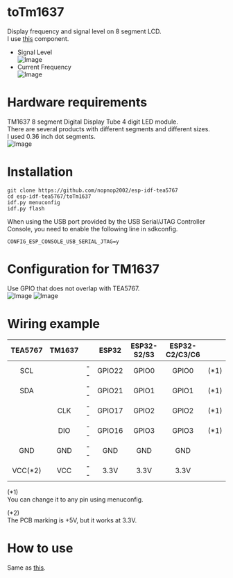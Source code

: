 # toTm1637
Display frequency and signal level on 8 segment LCD.   
I use [this](https://github.com/nopnop2002/esp-idf-tm1637) component.

- Signal Level   
![Image](https://github.com/user-attachments/assets/df16a991-69cc-4c42-99b6-1512548d0938)
- Current Frequency   
![Image](https://github.com/user-attachments/assets/2b135c03-ea3a-40dd-ba99-c4a5e21b1312)

# Hardware requirements
TM1637 8 segment Digital Display Tube 4 digit LED module.   
There are several products with different segments and different sizes.   
I used 0.36 inch dot segments.   
![Image](https://github.com/user-attachments/assets/d1004d68-9a17-4bc2-8f01-33c7c873db9c)

# Installation
```
git clone https://github.com/nopnop2002/esp-idf-tea5767
cd esp-idf-tea5767/toTm1637
idf.py menuconfig
idf.py flash
```

When using the USB port provided by the USB Serial/JTAG Controller Console, you need to enable the following line in sdkconfig.   
```
CONFIG_ESP_CONSOLE_USB_SERIAL_JTAG=y
```


# Configuration for TM1637
Use GPIO that does not overlap with TEA5767.   
![Image](https://github.com/user-attachments/assets/e7f94ddf-807a-4a26-9b96-19bc6657efc9)
![Image](https://github.com/user-attachments/assets/9e6fd01b-c5bc-44cd-b4b4-d17c6eaa94a6)

# Wiring example
|TEA5767|TM1637||ESP32|ESP32-S2/S3|ESP32-C2/C3/C6||
|:-:|:-:|:-:|:-:|:-:|:-:|:-:|
|SCL||--|GPIO22|GPIO0|GPIO0|(*1)|
|SDA||--|GPIO21|GPIO1|GPIO1|(*1)|
||CLK|--|GPIO17|GPIO2|GPIO2|(*1)|
||DIO|--|GPIO16|GPIO3|GPIO3|(*1)|
|GND|GND|--|GND|GND|GND||
|VCC(*2)|VCC|--|3.3V|3.3V|3.3V||

(*1)   
You can change it to any pin using menuconfig.   

(*2)   
The PCB marking is +5V, but it works at 3.3V.   

# How to use   
Same as [this](https://github.com/nopnop2002/esp-idf-tea5767/tree/main/withKeys).   
